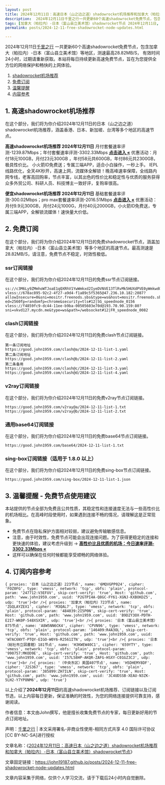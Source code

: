 ```yaml
---
layout: post
title: 2024年12月11日：高速日本（山之边之道）shadowrocket机场推荐和加拿大（帕拉内）-日本（富山县立美术馆）shadowrocket节点
description:  2024年12月11日千里之行一共更新60个高速shadowrocket免费节点，包含加拿大（帕拉内）-日本（富山县立美术馆）等地区，测速最高28.82MB/S， 有效时间24小时，过期请重新获取。本站将每日持续更新高速免费节点，旨在为您提供全方位的网络保护和畅快的上网体验
tags: [加拿大（帕拉内）-日本（富山县立美术馆）shadowrocket节点 2024年12月11日, 日本（山之边之道）高速shadowrocketshadowrocket机场推荐 2024年12月11日]
permalink: posts/2024-12-11-free-shadowrocket-node-updates.html

---
```



2024年12月11日[千里之行](https://john19187.github.io) 一共更新60个高速shadowrocket免费节点，包含加拿大（帕拉内）-日本（富山县立美术馆）等地区，测速最高28.82MB/S， 有效时间24小时，过期请重新获取。本站将每日持续更新高速免费节点，旨在为您提供全方位的网络保护和畅快的上网体验。

1. [shadowrocket机场推荐](#1-高速shadowrocket机场推荐)
2. [免费订阅](#2-免费订阅)
3. [温馨提醒](#3-温馨提醒---免费节点使用建议)
4. [内容参考](#4-订阅内容参考)

## 1. 高速shadowrocket机场推荐

在这个部分，我们将为你介绍2024年12月11日的日本（山之边之道）shadowrocket机场推荐，涵盖香港、日本、新加坡、台湾等多个地区的高速节点。

<div class="good cat1"><strong>高速shadowrocket机场推荐 2024年12月11日</strong> 月付套餐速率评测-1239.87Mbps；年付套餐速率评测-3302.33Mbps <strong><a href="https://good.john1959.com/lepl/2024-12-11" target="_blank">点击进入 «</a></strong> 优惠活动：月付18元100GB，月付23元300GB ，年付58元共600GB，年付86元共2300GB，极具性价比。 小火箭ID免费送；专属三端APP，适合小白操作，一秒上手。 IEPL线路优化，全天4K秒开，高速上网，流媒体全解锁！晚高峰速率保障，全线路内网专线，老客高回购率，节点丰富，以其出色的性价比和稳定性与优质的服务获得众多外贸公司、科研人员、科技博主一致好评，复购率很高。</div><div class="good cat2">

<strong>便宜shadowrocket机场推荐 2024年12月11日</strong> 基础套餐速率评测-300.02Mbps；pro max套餐速率评测-2016.51Mbps <strong><a href="https://good.john1959.com/cheap/2024-12-11" target="_blank">点击进入 «</a></strong> 优惠活动：月付9.9元300GB，月付24元1000G，月付40元2000GB，小火箭ID免费送，专属三端APP，全解锁流媒体！速快量大价低。</div>

## 2. 免费订阅

在这个部分，我们将为你介绍2024年12月11日的免费shadowrocket节点，涵盖加拿大（帕拉内）-日本（富山县立美术馆）等多个地区的高速节点。最高测速是28.82MB/S，请注意，免费节点不稳定，时效性极低。

### ssr订阅链接

在这个部分，我们将为你介绍2024年12月11日的免费ssr节点订阅链接。

```
ss://c3M6Ly9ZMmhoWTJoaE1qQXRhV1YwWmkxd2IyeDVNVE13TlRvMk5HUXdPVE0yWmkwd016UmxMVFJsT0RJdE9EaGlPQzAxTmpneU56Z3pabVJsWldN@free.2weradf:36511#7%7C%F0%9F%87%B7%F0%9F%87%BA%20%E4%BF%84%E7%BD%97%E6%96%AF%2001%20%7C%201x%20RU
vless://678ac895-92c2-4f27-a9d4-f1a89c5f5365@47.236.10.182:2087?allowInsecure=0&sni=mositr.freenods.sbs&type=ws&host=mositr.freenods.sbs&path=/?ed=2560fp=randomfp=chrome&security=tls#12|SG_speednode_0156
vless://f4859fc9-dc44-11ee-b9ba-00505603e70d@193.70.90.159:80?sni=vkvd127.mycdn.me&type=ws&path=/websocket#12|FR_speednode_0082
```

### clash订阅链接

在这个部分，我们将为你介绍2024年12月11日的免费clash节点订阅链接。

```
第一条订阅地址
https://good.john1959.com/clash@a/2024-12-11-list-1.yaml
第二条订阅地址
https://good.john1959.com/clash@b/2024-12-11-list-2.yaml
第二条备用
https://good.john1959.com/clash@c/2024-12-11-list-3.yaml
https://good.john1959.com/clash@d/2024-12-11-list-4.yaml
```

### v2ray订阅链接

在这个部分，我们将为你介绍2024年12月11日的免费v2ray节点订阅链接。

```
https://good.john1959.com/v2ray@a/2024-12-11-list-1.txt
https://good.john1959.com/v2ray@b/2024-12-11-list-2.txt
```

### 通用base64订阅链接

在这个部分，我们将为你介绍2024年12月11日的免费base64节点订阅链接。

```
https://good.john1959.com/base64/2024-12-11-list-1.txt
```

### sing-box订阅链接（适用于 1.8.0 以上）

在这个部分，我们将为你介绍2024年12月11日的免费sing-box节点订阅链接。

```
https://good.john1959.com/sing-box/2024-12-11-list-1.json
```

## 3. 温馨提醒 - 免费节点使用建议

本站提供的节点全部为免费且公共性质，其稳定性和连接速度无法与一些高性价比的机场相比。在高峰时段使用时，如果遇到连接不畅的情况，请理解这是正常现象。

- 免费节点在隐私保护方面相对较弱，建议避免传输敏感信息。
- 注意，由于时效性，免费节点可能会出现连接问题。为了获得更稳定的连接和更快速的体验，建议考虑升级到 → <strong>[高性价比且优质的机场：今日速率评测- 3302.33Mbps «](https://good.john1959.com/lepl/2024-12-11)</strong>
- 这样可以确保在任何时候都能享受顺畅的网络体验。

## 4. 订阅内容参考

```
{ proxies: '日本（山之边之道）223节点', name: '6MQVGPP024', cipher: 'FOZ0FG', type: 'vmess', network: 'tcp', obfs: 'plain', protocol-param: '247712:V3EFUV', skip-cert-verify: 'true', Host: 'github.com', path: 'www.john1959.com', uuid: 'P2GTPI4A-Q8GC-FY61-XGNJ-KXBOKDZ5', udp: 'true'}<br />{ proxies: '加拿大（帕拉内）723节点', name: 'ZGQLAYZEX1', cipher: 'M3QAL7', type: 'vmess', network: 'tcp', obfs: 'plain', protocol-param: '484039:2I5P0N', skip-cert-verify: 'true', Host: 'github.com', path: 'www.john1959.com', uuid: 'B9D2Y3OX-PDTH-E2I7-WK0P-548XSXIR', udp: 'true'}<br />{ proxies: '日本（富山县立美术馆）875节点', name: 'A8W5NN6CK4', cipher: 'CPVN96', type: 'vmess', network: 'tcp', obfs: 'plain', protocol-param: '146409:R4A3OL', skip-cert-verify: 'true', Host: 'github.com', path: 'www.john1959.com', uuid: 'W7AC6NYT-PTQY-EIGO-W0Y6-R2561ITN', udp: 'true'}<br />{ proxies: '日本（総社市立図書館）181节点', name: 'H3KWEW40C1', cipher: '659YTY', type: 'vmess', network: 'tcp', obfs: 'plain', protocol-param: '990757:MKOD9E', skip-cert-verify: 'true', Host: 'github.com', path: 'www.john1959.com', uuid: 'I57L58HP-AKQR-ZAFG-HSXY-C01GZ3CJ', udp: 'true'}<br />{ proxies: '（中央东区）美国407节点', name: 'H5DHEMY8DF', cipher: 'J2S367', type: 'vmess', network: 'tcp', obfs: 'plain', protocol-param: '385899:ZH7ILN', skip-cert-verify: 'true', Host: 'github.com', path: 'www.john1959.com', uuid: '3C4UDSSB-XEAU-N3ZK-5LH2-Y7YP8NM6', udp: 'true'}
```

以上介绍了<strong>2024年12月11日</strong>的高速shadowrocket机场推荐、订阅链接以及订阅节选，以上内容每日更新，保证准确的时效性，为您的网络连接提供可靠支持，感谢阅读。

作者信息：本文由John撰写，他是擅长收集免费节点的专家，每日更新好用的节点订阅地址。

声明：[千里之行](https://john19187.github.io) | 本文采用署名-非商业性使用-相同方式共享 4.0 国际许可协议[CC BY-NC-SA]进行授权

文章名称：《[2024年12月11日：高速日本（山之边之道）shadowrocket机场推荐和加拿大（帕拉内）-日本（富山县立美术馆）shadowrocket节点](https://john19187.github.io/posts/2024-12-11-free-shadowrocket-node-updates.html)》

文章固定链接：https://john19187.github.io/posts/2024-12-11-free-shadowrocket-node-updates.html

文章内容采集于网络，仅供个人学习交流，请于下载后24小时内自觉删除。
